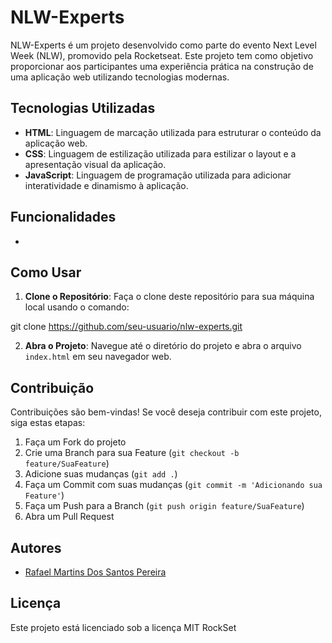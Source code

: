 # NLW-Experts

NLW-Experts é um projeto desenvolvido como parte do evento Next Level Week (NLW), promovido pela Rocketseat. Este projeto tem como objetivo proporcionar aos participantes uma experiência prática na construção de uma aplicação web utilizando tecnologias modernas.

## Tecnologias Utilizadas

- **HTML**: Linguagem de marcação utilizada para estruturar o conteúdo da aplicação web.
- **CSS**: Linguagem de estilização utilizada para estilizar o layout e a apresentação visual da aplicação.
- **JavaScript**: Linguagem de programação utilizada para adicionar interatividade e dinamismo à aplicação.

## Funcionalidades

-

## Como Usar

1. **Clone o Repositório**: Faça o clone deste repositório para sua máquina local usando o comando:

git clone https://github.com/seu-usuario/nlw-experts.git

2. **Abra o Projeto**: Navegue até o diretório do projeto e abra o arquivo `index.html` em seu navegador web.

## Contribuição

Contribuições são bem-vindas! Se você deseja contribuir com este projeto, siga estas etapas:

1. Faça um Fork do projeto
2. Crie uma Branch para sua Feature (`git checkout -b feature/SuaFeature`)
3. Adicione suas mudanças (`git add .`)
4. Faça um Commit com suas mudanças (`git commit -m 'Adicionando sua Feature'`)
5. Faça um Push para a Branch (`git push origin feature/SuaFeature`)
6. Abra um Pull Request

## Autores

- [Rafael Martins Dos Santos Pereira](https://github.com/seu-usuario)

## Licença

Este projeto está licenciado sob a licença MIT RockSet
